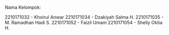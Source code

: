 Nama Kelompok:

2210171032 - Khoirul Anwar
2210171034 - Dzakiyah Salma H.
2210171035 - M. Ramadhan Hadi S.
2210171052 - Faizil Umam
2210171054 - Shelly Oktia H.
